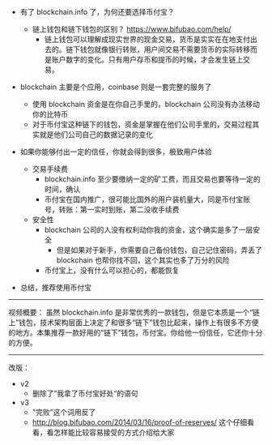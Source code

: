 - 有了 blockchain.info 了，为何还要选择币付宝？
  - 链上钱包和链下钱包的区别？ https://www.bifubao.com/help/
    - 链上钱包可以理解成现实世界的现金交易，货币是实实在在地支付出去的。链下钱包就像银行转账，用户间交易不需要货币的实际转移而是账户数字的变化。只有用户存币和提币的时候，才会发生链上交易。

- blockchain 主要是个应用，coinbase 则是一套完整的服务了
  - 使用 blockchain 资金是在你自己手里的，blockchain 公司没有办法移动你的比特币
  - 对于币付宝这种链下的钱包，资金是掌握在他们公司手里的，交易过程其实就是他们公司自己的数据记录的变化

- 如果你能够付出一定的信任，你就会得到很多，极致用户体验
  - 交易手续费
    - blockchain.info 至少要缴纳一定的矿工费，而且交易也要等待一定的时间，确认
    - 币付宝在国内推广，很可能比国外的用户装机量大，同是币付宝账号，转账：第一实时到账，第二没收手续费
  - 安全性
    - blockchain 公司的人没有权利动你我的资金，这个确实是多了一层安全
      - 但是如果对于新手，你需要自己备份钱包，自己记住密码，弄丢了 blockchain 也帮你找不回，这个其实也多了万分的风险
    - 币付宝上，没有什么可以担心的，都能恢复

- 总结，推荐使用币付宝

---
视频概要：
虽然 blockchain.info 是非常优秀的一款钱包，但是它本质是一个“链上”钱包，技术架构层面上决定了和很多“链下”钱包比起来，操作上有很多不方便的地方。本集推荐一款好用的“链下”钱包，币付宝。你给他一份信任，它还你十分的方便。

---
改版：

- v2
  - 删除了”我拿了币付宝好处“的语句
- v3
  - "完败”这个词用反了
  - http://blog.bifubao.com/2014/03/16/proof-of-reserves/ 这个仔细看看，看怎样能比较容易接受的方式介绍给大家